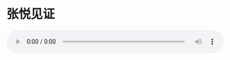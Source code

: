 # 张悦见证

<audio style="width: 100%;" preload="false" controls controlslist="nodownload"><source src="//cdn.wechat.edu.pl/audio/mp3/old/27534.mp3" type="audio/mpeg">Your browser does not support the audio element.</audio>


